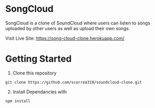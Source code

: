 # SongCloud

SongCloud is a clone of SoundCloud where users can listen to songs uploaded by other users as well as upload their own songs.

Visit Live Site: https://song-cloud-clone.herokuapp.com/



# Getting Started

1. Clone this repository

`git clone https://github.com/scorrea310/soundcloud-clone.git`

2. Install Dependancies with 

`npm install`
